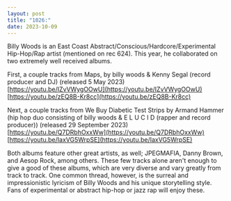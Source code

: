 ```yaml
---
layout: post
title: "1026:"
date: 2023-10-09
---
```


Billy Woods is an East Coast Abstract/Conscious/Hardcore/Experimental Hip-Hop/Rap artist (mentioned on rec 624). This year, he collaborated on two extremely well received albums.

First, a couple tracks from Maps, by billy woods & Kenny Segal (record producer and DJ) (released 5 May 2023\)  
[https://youtu.be/IZvVWygOOwU](https://youtu.be/IZvVWygOOwU)  
[https://youtu.be/zEQ8B-Kr8cc](https://youtu.be/zEQ8B-Kr8cc)

Next, a couple tracks from We Buy Diabetic Test Strips by Armand Hammer (hip hop duo consisting of billy woods & E L U C I D (rapper and record producer)) (released 29 September 2023\)  
[https://youtu.be/Q7DRbhOxxWw](https://youtu.be/Q7DRbhOxxWw)  
[https://youtu.be/IaxVG5WrpSE](https://youtu.be/IaxVG5WrpSE)

Both albums feature other great artists, as well; JPEGMAFIA, Danny Brown, and Aesop Rock, among others. These few tracks alone aren't enough to give a good of these albums, which are very diverse and vary greatly from track to track. One common thread, however, is the surreal and impressionistic lyricism of Billy Woods and his unique storytelling style. Fans of experimental or abstract hip-hop or jazz rap will enjoy these.
